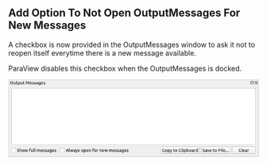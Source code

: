 ## Add Option To Not Open OutputMessages For New Messages

A checkbox is now provided in the OutputMessages window
to ask it not to reopen itself everytime there is a new message available.

ParaView disables this checkbox when the OutputMessages is docked.

![Checkbox To Control Reopening Of OutputMessages](../img/dev/always-open-for-new-messages.png)
